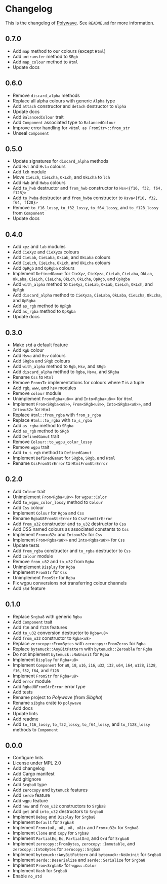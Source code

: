 # Changelog

This is the changelog of [Polywave](https://crates.io/crates/polywave/).
See `README.md` for more information.

## 0.7.0

* Add `map` method to our colours (except `Html`)
* Add `untransfer` method to `SRgb`
* Add `map_colour` method to `Html`
* Update docs

## 0.6.0

* Remove `discard_alpha` methods
* Replace all alpha colours with generic `Alpha` type
* Add `attach` constructor and `detach` destructor to `Alpha`
* Update docs
* Add `BalancedColour` trait
* Add `Component` associated type to `BalancedColour`
* Improve error handling for `<Html as FromStr>::from_str`
* Unseal `Component`

## 0.5.0

* Update signatures for `discard_alpha` methods
* Add `Hsl` and `Hsla` colours
* Add `lch` module
* Move `CieLch`, `CieLcha`, `OkLch`, and `OkLcha` to `lch`
* Add `Hwb` and `Hwba` colours
* Add `to_hwb` destructor and `from_hwb` constructor to `Hsv<{f16, f32, f64, f128}>`
* Add `to_hwba` destructor and `from_hwba` constructor to `Hsva<{f16, f32, f64, f128}>`
* Remove `to_f16_lossy`, `to_f32_lossy`, `to_f64_lossy`, and `to_f128_lossy` from `Component`
* Update docs

## 0.4.0

* Add `xyz` and `lab` modules
* Add `CieXyz` and `CieXyza` colours
* Add `CieLab`, `CieLaba`, `OkLab`, and `OkLaba` colours
* Add `CieLch`, `CieLcha`, `OkLch`, and `OkLcha` colours
* Add `OpRgb` and `OpRgba` colours
* Implement `DefinedGamut` for `CieXyz`, `CieXyza`, `CieLab`, `CieLaba`, `OkLab`, `OkLaba`, `CieLch`, `CieLcha`, `OkLch`, `OkLcha`, `OpRgb`, and `OpRgba`
* Add `with_alpha` method to `CieXyz`, `CieLab`, `OkLab`, `CieLch`, `OkLch`, and `OpRgb`
* Add `discard_alpha` method to `CieXyza`, `CieLaba`, `OkLaba`, `CieLcha`, `OkLcha`, and `OpRgba`
* Add `as_rgb` method to `OpRgb`
* Add `as_rgba` method to `OpRgba`
* Update docs

## 0.3.0

* Make `std` a default feature
* Add `Rgb` colour
* Add `Hsva` and `Hsv` colours
* Add `SRgba` and `SRgb` colours
* Add `with_alpha` method to `Rgb`, `Hsv`, and `SRgb`
* Add `discard_alpha` method to `Rgba`, `Hsva`, and `SRgba`
* Rename `Css` to `Html`
* Remove `From<T>` implementations for colours where `T` is a tuple
* Add `rgb`, `www`, and `hsv` modules
* Remove `colour` module
* Unimplement `From<Rgba<u8>>` and `Into<Rgba<u8>>` for `Html`
* Implement `From<SRgba<u8>>`, `From<SRgb<u8>>`, `Into<SRgba<u8>>`, and `Into<u32>` for `Html`
* Replace `Html::from_rgba` with `from_s_rgba`
* Replace `Html::to_rgba` with `to_s_rgba`
* Add `as_rgba` method to `SRgba`
* Add `as_rgb` method to `SRgb`
* Add `DefinedGamut` trait
* Remove `Colour::to_wgpu_color_lossy`
* Remove `wgpu` trait
* Add `to_s_rgb` method to `DefinedGamut`
* Implement `DefinedGamut` for `SRgba`, `SRgb`, and `Html`
* Rename `CssFromStrError` to `HtmlFromStrError`

## 0.2.0

* Add `Colour` trait
* Unimplement `From<Rgba<u8>>` for `wgpu::Color`
* Add `to_wgpu_color_lossy` method to `Colour`
* Add `Css` colour
* Implement `Colour` for `Rgba` and `Css`
* Rename `RgbaU8FromStrError` to `CssFromStrError`
* Add `from_u32` constructor and `to_u32` destructor to `Css`
* Add CSS named colours as associated constants to `Css`
* Implement `From<u32>` and `Into<u32>` for `Css`
* Implement `From<Rgba<u8>>` and `Into<Rgba<u8>>` for `Css`
* Update tests
* Add `from_rgba` constructor and `to_rgba` destructor to `Css`
* Add `colour` module
* Remove `from_u32` and `to_u32` from `Rgba`
* Unimplement `Display` for `Rgba`
* Implement `FromStr` for `Css`
* Unimplement `FromStr` for `Rgba`
* Fix wgpu conversions not transferring colour channels
* Add `std` feature

## 0.1.0

* Replace `Srgba8` with generic `Rgba`
* Add `Component` trait
* Add `f16` and `f128` features
* Add `to_u32` conversion destructor to `Rgba<u8>`
* Add `from_u32` constructor to `Rgba<u8>`
* Replace `zerocopy::FromBytes` with `zerocopy::FromZeros` for `Rgba`
* Replace `bytemuck::AnyBitPattern` with `bytemuck::Zeroable` for `Rgba`
* Do not implement `bytemuck::NoUninit` for `Rgba`
* Implement `Display` for `Rgba<u8>`
* Implement `Component` for `u8`, `i8`, `u16`, `i16`, `u32`, `i32`, `u64`, `i64`, `u128`, `i128`, `f16`, `f32`, `f64`, and `f128`
* Implement `FromStr` for `Rgba<u8>`
* Add `error` module
* Add `RgbaU8FromStrError` error type
* Add tests
* Rename project to *Polywave* (from *Sibgha*)
* Rename `sibgha` crate to `polywave`
* Add docs
* Update lints
* Add readme
* Add `to_f16_lossy`, `to_f32_lossy`, `to_f64_lossy`, and `to_f128_lossy` methods to `Component`

## 0.0.0

* Configure lints
* License under MPL 2.0
* Add changelog
* Add Cargo manifest
* Add gitignore
* Add `Srgba8` type
* Add `zerocopy` and `bytemuck` features
* Add `serde` feature
* Add `wgpu` feature
* Add `new` and `from_u32` constructors to `Srgba8`
* Add `get` and `into_u32` destructors to `Srgba8`
* Implement `Debug` and `Display` for `Srgba8`
* Implement `Default` for `Srgba8`
* Implement `From<(u8, u8, u8, u8)>` and `From<u32>` for `Srgba8`
* Implement `Clone` and `Copy` for `Srgba8`
* Implement `PartialEq`, `Eq`, `PartialOrd`, and `Ord` for `Srgba8`
* Implement `zerocopy::FromBytes`, `zerocopy::Immutable`, and `zerocopy::IntoBytes` for `zerocopy::Srgba8`
* Implement `bytemuck::AnyBitPattern` and `bytemuck::NoUninit` for `Srgba8`
* Implement `serde::Deserialize` and `serde::Serialize` for `Srgba8`
* Implement `From<Srgba8>` for `wgpu::Color`
* Implement `Hash` for `Srgba8`
* Enable `no_std`
